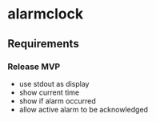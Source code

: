 # alarmclock

## Requirements

### Release MVP 
- use stdout as display
- show current time
- show if alarm occurred
- allow active alarm to be acknowledged


